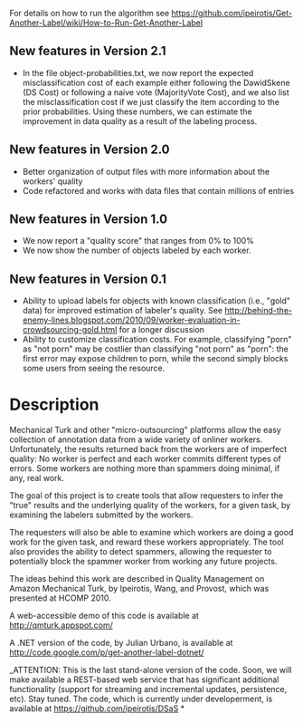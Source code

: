 For details on how to run the algorithm see https://github.com/ipeirotis/Get-Another-Label/wiki/How-to-Run-Get-Another-Label


## New features in Version 2.1

* In the file object-probabilities.txt, we now report the expected misclassification cost of each example either following the DawidSkene (DS Cost) or following a naive vote (MajorityVote Cost), and we also list the misclassification cost if we just classify the item according to the prior probabilities. Using these numbers, we can estimate the improvement in data quality as a result of the labeling process.


## New features in Version 2.0

* Better organization of output files with more information about the workers' quality
* Code refactored and works with data files that contain millions of entries

## New features in Version 1.0

* We now report a "quality score" that ranges from 0% to 100%
* We now show the number of objects labeled by each worker.

## New features in Version 0.1

* Ability to upload labels for objects with known classification (i.e., "gold" data) for improved estimation of labeler's quality. See http://behind-the-enemy-lines.blogspot.com/2010/09/worker-evaluation-in-crowdsourcing-gold.html for a longer discussion
* Ability to customize classification costs. For example, classifying "porn" as "not porn" may be costlier than classifying "not porn" as "porn": the first error may expose children to porn, while the second simply blocks some users from seeing the resource.


# Description

Mechanical Turk and other "micro-outsourcing" platforms allow the easy collection of annotation data from a wide variety of onliner workers. Unfortunately, the results returned back from the workers are of imperfect quality: No worker is perfect and each worker commits different types of errors. Some workers are nothing more than spammers doing minimal, if any, real work.

The goal of this project is to create tools that allow requesters to infer the "true" results and the underlying quality of the workers, for a given task, by examining the labelers submitted by the workers.

The requesters will also be able to examine which workers are doing a good work for the given task, and reward these workers appropriately. The tool also provides the ability to detect spammers, allowing the requester to potentially block the spammer worker from working any future projects.

The ideas behind this work are described in Quality Management on Amazon Mechanical Turk, by Ipeirotis, Wang, and Provost, which was presented at HCOMP 2010.

A web-accessible demo of this code is available at http://qmturk.appspot.com/

A .NET version of the code, by Julian Urbano, is available at http://code.google.com/p/get-another-label-dotnet/

_ATTENTION: This is the last stand-alone version of the code. Soon, we will make available a REST-based web service that has significant additional functionality (support for streaming and incremental updates, persistence, etc). Stay tuned. The code, which is currently under developerment, is available at https://github.com/ipeirotis/DSaS *
